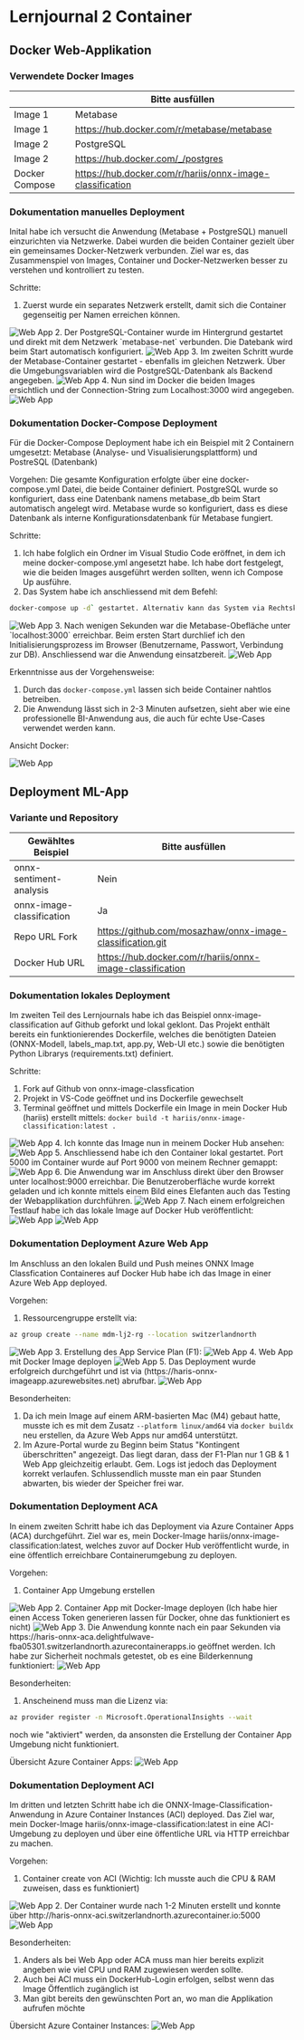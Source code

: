 ﻿# Lernjournal 2 Container

## Docker Web-Applikation

### Verwendete Docker Images

| | Bitte ausfüllen |
| -------- | ------- |
| Image 1 | Metabase |
| Image 1 | https://hub.docker.com/r/metabase/metabase |
| Image 2 | PostgreSQL |
| Image 2 | https://hub.docker.com/_/postgres |
| Docker Compose | https://hub.docker.com/r/hariis/onnx-image-classification |

### Dokumentation manuelles Deployment

Inital habe ich versucht die Anwendung (Metabase + PostgreSQL) manuell einzurichten via Netzwerke. Dabei wurden die beiden Container gezielt über ein gemeinsames Docker-Netzwerk verbunden. Ziel war es, das Zusammenspiel von Images, Container und Docker-Netzwerken besser zu verstehen und kontrolliert zu testen.

Schritte:
1. Zuerst wurde ein separates Netzwerk erstellt, damit sich die Container gegenseitig per Namen erreichen können.
<img src="images/lj2_jusmahar_docker_createnetwork.png" alt="Web App" style="max-width: 100%; height: auto;">
2. Der PostgreSQL-Container wurde im Hintergrund gestartet und direkt mit dem Netzwerk `metabase-net` verbunden. Die Datebank wird beim Start automatisch konfiguriert.
<img src="images/lj2_jusmahar_docker_connectnetwork.png" alt="Web App" style="max-width: 100%; height: auto;">
3. Im zweiten Schritt wurde der Metabase-Container gestartet - ebenfalls im gleichen Netzwerk. Über die Umgebungsvariablen wird die PostgreSQL-Datenbank als Backend angegeben.
<img src="images/lj2_jusmahar_docker_connectlocalhost.png" alt="Web App" style="max-width: 100%; height: auto;">
4. Nun sind im Docker die beiden Images ersichtlich und der Connection-String zum Localhost:3000 wird angegeben.
<img src="images/lj2_jusmahar_docker_ansichtdocker1.png" alt="Web App" style="max-width: 100%; height: auto;">


### Dokumentation Docker-Compose Deployment

Für die Docker-Compose Deployment habe ich ein Beispiel mit 2 Containern umgesetzt: Metabase (Analyse- und Visualisierungsplattform) und PostreSQL (Datenbank)

Vorgehen:
Die gesamte Konfiguration erfolgte über eine docker-compose.yml Datei, die beide Container definiert. PostgreSQL wurde so konfiguriert, dass eine Datenbank namens metabase_db beim Start automatisch angelegt wird. Metabase wurde so konfiguriert, dass es diese Datenbank als interne Konfigurationsdatenbank für Metabase fungiert.

Schritte:
1. Ich habe folglich ein Ordner im Visual Studio Code eröffnet, in dem ich meine docker-compose.yml angesetzt habe. Ich habe dort festgelegt, wie die beiden Images ausgeführt werden sollten, wenn ich Compose Up ausführe.
2. Das System habe ich anschliessend mit dem Befehl:
```bash
docker-compose up -d` gestartet. Alternativ kann das System via Rechtsklick auf dem Docker-compose File gestartet werden.
```
<img src="images/lj2_jusmahar_docker_composeup.png" alt="Web App" style="max-width: 100%; height: auto;">
3. Nach wenigen Sekunden war die Metabase-Obefläche unter `localhost:3000` erreichbar. Beim ersten Start durchlief ich den Initialisierungsprozess im Browser (Benutzername, Passwort, Verbindung zur DB). Anschliessend war die Anwendung einsatzbereit.
<img src="images/lj2_jusmahar_docker_metabase.png" alt="Web App" style="max-width: 100%; height: auto;">

Erkenntnisse aus der Vorgehensweise:
1. Durch das `docker-compose.yml` lassen sich beide Container nahtlos betreiben.
2. Die Anwendung lässt sich in 2-3 Minuten aufsetzen, sieht aber wie eine professionelle BI-Anwendung aus, die auch für echte Use-Cases verwendet werden kann.

Ansicht Docker:

<img src="images/lj2_jusmahar_docker_ansichtdocker.png" alt="Web App" style="max-width: 100%; height: auto;">

## Deployment ML-App

### Variante und Repository

| Gewähltes Beispiel | Bitte ausfüllen |
| -------- | ------- |
| onnx-sentiment-analysis | Nein |
| onnx-image-classification | Ja |
| Repo URL Fork | https://github.com/mosazhaw/onnx-image-classification.git |
| Docker Hub URL | https://hub.docker.com/r/hariis/onnx-image-classification |

### Dokumentation lokales Deployment

Im zweiten Teil des Lernjournals habe ich das Beispiel onnx-image-classification auf Github geforkt und lokal geklont. Das Projekt enthält bereits ein funktionierendes Dockerfile, welches die benötigten Dateien (ONNX-Modell, labels_map.txt, app.py, Web-UI etc.) sowie die benötigten Python Librarys (requirements.txt) definiert.

Schritte:
1. Fork auf Github von onnx-image-classfication
2. Projekt in VS-Code geöffnet und ins Dockerfile gewechselt
3. Terminal geöffnet und mittels Dockerfile ein Image in mein Docker Hub (hariis) erstellt mittels: `docker build -t hariis/onnx-image-classification:latest .`
<img src="images/lj2_jusmahar_docker_build.png" alt="Web App" style="max-width: 100%; height: auto;">
4. Ich konnte das Image nun in meinem Docker Hub ansehen:
<img src="images/lj2_jusmahar_docker_ansichtdocker2.png" alt="Web App" style="max-width: 100%; height: auto;">
5. Anschliessend habe ich den Container lokal gestartet. Port 5000 im Container wurde auf Port 9000 von meinem Rechner gemappt:
<img src="images/lj2_jusmahar_docker_run9000.png" alt="Web App" style="max-width: 100%; height: auto;">
6. Die Anwendung war im Anschluss direkt über den Browser unter localhost:9000 erreichbar. Die Benutzeroberfläche wurde korrekt geladen und ich konnte mittels einem Bild eines Elefanten auch das Testing der Webapplikation durchführen.
<img src="images/lj2_jusmahar_docker_webapponnx.png" alt="Web App" style="max-width: 100%; height: auto;">
7. Nach einem erfolgreichen Testlauf habe ich das lokale Image auf Docker Hub veröffentlicht:
<img src="images/lj2_jusmahar_docker_dockerhub.png" alt="Web App" style="max-width: 100%; height: auto;">
<img src="images/lj2_jusmahar_docker_dcokerhub1.png" alt="Web App" style="max-width: 100%; height: auto;">

### Dokumentation Deployment Azure Web App

Im Anschluss an den lokalen Build und Push meines ONNX Image Classfication Containeres auf Docker Hub habe ich das Image in einer Azure Web App deployed.

Vorgehen:
1. Ressourcengruppe erstellt via:
```bash
az group create --name mdm-lj2-rg --location switzerlandnorth
```
<img src="images/lj2_jusmahar_azure_createrg2.png" alt="Web App" style="max-width: 100%; height: auto;">
3. Erstellung des App Service Plan (F1):
<img src="images/lj2_jusmahar_azure_createappservice2.png" alt="Web App" style="max-width: 100%; height: auto;">
4. Web App mit Docker Image deployen
<img src="images/lj2_jusmahar_azure_createwebapp2.png" alt="Web App" style="max-width: 100%; height: auto;">
5. Das Deployment wurde erfolgreich durchgeführt und ist via (https://haris-onnx-imageapp.azurewebsites.net) abrufbar. 
<img src="images/lj2_jusmahar_azure_ansichtazure.png" alt="Web App" style="max-width: 100%; height: auto;">

Besonderheiten:
1. Da ich mein Image auf einem ARM-basierten Mac (M4) gebaut hatte, musste ich es mit dem Zusatz `--platform linux/amd64` via `docker buildx` neu erstellen, da Azure Web Apps nur amd64 unterstützt.
2. Im Azure-Portal wurde zu Beginn beim Status "Kontingent überschritten" angezeigt. Das liegt daran, dass der F1-Plan nur 1 GB & 1 Web App gleichzeitig erlaubt. Gem. Logs ist jedoch das Deployment korrekt verlaufen. Schlussendlich musste man ein paar Stunden abwarten, bis wieder der Speicher frei war.

### Dokumentation Deployment ACA

In einem zweiten Schritt habe ich das Deployment via Azure Container Apps (ACA) durchgeführt. Ziel war es, mein Docker-Image hariis/onnx-image-classification:latest, welches zuvor auf Docker Hub veröffentlicht wurde, in eine öffentlich erreichbare Containerumgebung zu deployen.

Vorgehen:
1. Container App Umgebung erstellen
<img src="images/lj2_jusmahar_azure_aca_create.png" alt="Web App" style="max-width: 100%; height: auto;">
2. Container App mit Docker-Image deployen (Ich habe hier einen Access Token generieren lassen für Docker, ohne das funktioniert es nicht)
<img src="images/lj2_jusmahar_azure_aca_deployment.png" alt="Web App" style="max-width: 100%; height: auto;">
3. Die Anwendung konnte nach ein paar Sekunden via https://haris-onnx-aca.delightfulwave-fba05301.switzerlandnorth.azurecontainerapps.io geöffnet werden. Ich habe zur Sicherheit nochmals getestet, ob es eine Bilderkennung funktioniert:
<img src="images/lj2_jusmahar_azure_aca_frontend.png" alt="Web App" style="max-width: 100%; height: auto;">

Besonderheiten:
1. Anscheinend muss man die Lizenz via:
```bash
az provider register -n Microsoft.OperationalInsights --wait
```
noch wie "aktiviert" werden, da ansonsten die Erstellung der Container App Umgebung nicht funktioniert.

Übersicht Azure Container Apps:
<img src="images/lj2_jusmahar_azure_aca_ansichtazure.png" alt="Web App" style="max-width: 100%; height: auto;">


### Dokumentation Deployment ACI

Im dritten und letzten Schritt habe ich die ONNX-Image-Classification-Anwendung in Azure Container Instances (ACI) deployed. Das Ziel war, mein Docker-Image hariis/onnx-image-classification:latest in eine ACI-Umgebung zu deployen und über eine öffentliche URL via HTTP erreichbar zu machen.

Vorgehen:
1. Container create von ACI (Wichtig: Ich musste auch die CPU & RAM zuweisen, dass es funktioniert)
<img src="images/lj2_jusmahar_azure_aci_create.png" alt="Web App" style="max-width: 100%; height: auto;">
2. Der Container wurde nach 1-2 Minuten erstellt und konnte über http://haris-onnx-aci.switzerlandnorth.azurecontainer.io:5000
<img src="images/lj2_jusmahar_azure_aci_frontend.png" alt="Web App" style="max-width: 100%; height: auto;">

Besonderheiten:
1. Anders als bei Web App oder ACA muss man hier bereits explizit angeben wie viel CPU und RAM zugewiesen werden sollte.
2. Auch bei ACI muss ein DockerHub-Login erfolgen, selbst wenn das Image Öffentlich zugänglich ist
3. Man gibt bereits den gewünschten Port an, wo man die Applikation aufrufen möchte

Übersicht Azure Container Instances:
<img src="images/lj2_jusmahar_azure_aci_ansichtazure.png" alt="Web App" style="max-width: 100%; height: auto;">

